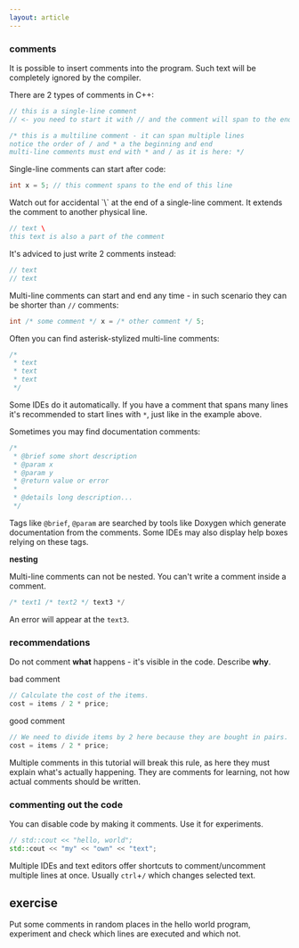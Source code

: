 ```yaml
---
layout: article
---
```


### comments

It is possible to insert comments into the program. Such text will be completely ignored by the compiler.

There are 2 types of comments in C++:

```c++
// this is a single-line comment
// <- you need to start it with // and the comment will span to the end of line

/* this is a multiline comment - it can span multiple lines
notice the order of / and * a the beginning and end
multi-line comments must end with * and / as it is here: */
```

Single-line comments can start after code:

```c++
int x = 5; // this comment spans to the end of this line
```

<div class="note warning">
Watch out for accidental `\` at the end of a single-line comment. It extends the comment to another physical line.

```c++
// text \
this text is also a part of the comment
``` 

It's adviced to just write 2 comments instead:

```c++
// text
// text
```
</div>

Multi-line comments can start and end any time - in such scenario they can be shorter than `//` comments:

```c++
int /* some comment */ x = /* other comment */ 5;
```

Often you can find asterisk-stylized multi-line comments:

```c++
/*
 * text
 * text
 * text
 */
```

Some IDEs do it automatically. If you have a comment that spans many lines it's recommended to start lines with `*`, just like in the example above.

Sometimes you may find documentation comments:

```c++
/*
 * @brief some short description
 * @param x 
 * @param y
 * @return value or error
 * 
 * @details long description...
 */
```

Tags like `@brief`, `@param` are searched by tools like Doxygen which generate documentation from the comments. Some IDEs may also display help boxes relying on these tags.

**nesting**

Multi-line comments can not be nested. You can't write a comment inside a comment.

```c++
/* text1 /* text2 */ text3 */
```

An error will appear at the `text3`.

### recommendations

Do not comment **what** happens - it's visible in the code. Describe **why**.

bad comment

```c++
// Calculate the cost of the items.
cost = items / 2 * price;
```

good comment

```c++
// We need to divide items by 2 here because they are bought in pairs.
cost = items / 2 * price;
```

Multiple comments in this tutorial will break this rule, as here they must explain what's actually happening. They are comments for learning, not how actual comments should be written.

### commenting out the code

You can disable code by making it comments. Use it for experiments.

```c++
// std::cout << "hello, world";
std::cout << "my" << "own" << "text";
```

Multiple IDEs and text editors offer shortcuts to comment/uncomment multiple lines at once. Usually `ctrl`+`/` which changes selected text.

## exercise

Put some comments in random places in the hello world program, experiment and check which lines are executed and which not.
